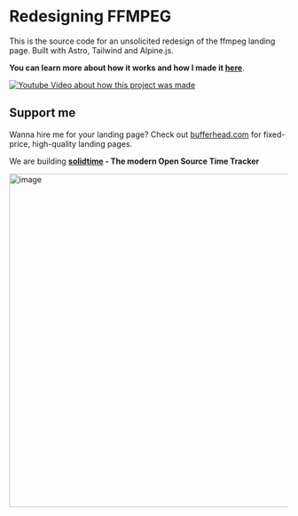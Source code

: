 # Redesigning FFMPEG

This is the source code for an unsolicited redesign of the ffmpeg landing page. Built with Astro, Tailwind and Alpine.js. 


**You can learn more about how it works and how I made it [here](http://www.youtube.com/watch?v=JNQXZJEddUY)**.

[![Youtube Video about how this project was made](http://img.youtube.com/vi/JNQXZJEddUY/0.jpg)](http://www.youtube.com/watch?v=JNQXZJEddUY 'Redesigning FFMPEG')

## Support me

Wanna hire me for your landing page? Check out [bufferhead.com](https://bufferhead.com/) for fixed-price, high-quality landing pages.

We are building **[solidtime](https://www.solidtime.io) - The modern Open Source Time Tracker**

[<img width="600" alt="image" src="https://github.com/bufferhead-code/opencraft/assets/6266887/72437557-7a68-4da1-bcc7-befe808134fc">](https://www.solidtime.io)
